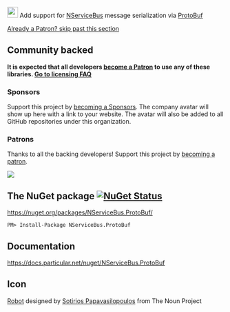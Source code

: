 <img src="https://raw.github.com/NServiceBusExtensions/NServiceBus.ProtoBufNet/master/src/icon.png" height="25px"> Add support for [NServiceBus](https://docs.particular.net/nservicebus/) message serialization via [ProtoBuf](https://github.com/mgravell/protobuf-net)

<!--- StartOpenCollectiveBackers -->

[Already a Patron? skip past this section](#endofbacking)


## Community backed

**It is expected that all developers [become a Patron](https://opencollective.com/nservicebusextensions/order/6976) to use any of these libraries. [Go to licensing FAQ](https://github.com/NServiceBusExtensions/Home/blob/master/readme.md#licensingpatron-faq)**


### Sponsors

Support this project by [becoming a Sponsors](https://opencollective.com/nservicebusextensions/order/6972). The company avatar will show up here with a link to your website. The avatar will also be added to all GitHub repositories under this organization.


### Patrons

Thanks to all the backing developers! Support this project by [becoming a patron](https://opencollective.com/nservicebusextensions/order/6976).

<img src="https://opencollective.com/nservicebusextensions/tiers/patron.svg?width=890&avatarHeight=60&button=false">

<!--- EndOpenCollectiveBackers -->

<a href="#" id="endofbacking"></a>


## The NuGet package [![NuGet Status](https://img.shields.io/nuget/v/NServiceBus.ProtoBuf.svg)](https://www.nuget.org/packages/NServiceBus.ProtoBuf/)

https://nuget.org/packages/NServiceBus.ProtoBuf/

    PM> Install-Package NServiceBus.ProtoBuf


## Documentation

https://docs.particular.net/nuget/NServiceBus.ProtoBuf


## Icon

<a href="https://thenounproject.com/term/robot/10415/" target="_blank">Robot</a> designed by <a href="https://thenounproject.com/Soto/" target="_blank">Sotirios Papavasilopoulos</a> from The Noun Project
